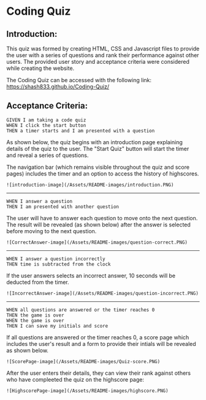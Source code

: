 # Coding Quiz

## Introduction:

This quiz was formed by creating HTML, CSS and Javascript files to provide the user with a series of questions and rank their performance against other users. The provided user story and acceptance criteria were considered while creating the website.  

The Coding Quiz can be accessed with the following link: https://shash833.github.io/Coding-Quiz/

## Acceptance Criteria:
```
GIVEN I am taking a code quiz
WHEN I click the start button
THEN a timer starts and I am presented with a question
```
As shown below, the quiz begins with an introduction page explaining details of the quiz to the user. The "Start Quiz" button will start the timer and reveal a series of questions. 

The navigation bar (which remains visible throughout the quiz and score pages) includes the timer and an option to access the history of highscores.
```
![introduction-image](/Assets/README-images/introduction.PNG)
```
------
```
WHEN I answer a question
THEN I am presented with another question
```
The user will have to answer each question to move onto the next question. The result will be revealed (as shown below) after the answer is selected before moving to the next question. 

```
![CorrectAnswer-image](/Assets/README-images/question-correct.PNG)
```
----
```
WHEN I answer a question incorrectly
THEN time is subtracted from the clock
```
If the user answers selects an incorrect answer, 10 seconds will be deducted from the timer.
```
![IncorrectAnswer-image](/Assets/README-images/question-incorrect.PNG)
```
----
```
WHEN all questions are answered or the timer reaches 0
THEN the game is over
WHEN the game is over
THEN I can save my initials and score
```
If all questions are answered or the timer reaches 0, a score page which includes the user's result and a form to provide their intials will be revealed as shown below. 
```
![ScorePage-image](/Assets/README-images/Quiz-score.PNG)
```
After the user enters their details, they can view their rank against others who have compleeted the quiz on the highscore page:

```
![HighscorePage-image](/Assets/README-images/highscore.PNG)
```